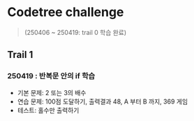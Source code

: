 # Codetree challenge
> (250406 ~ 250419: trail 0 학습 완료)
## Trail 1
### 250419 : 반복문 안의 if 학습
- 기본 문제: 2 또는 3의 배수
- 연습 문제: 100점 도달하기, 출력결과 48, A 부터 B 까지, 369 게임
- 테스트: 홀수만 출력하기

